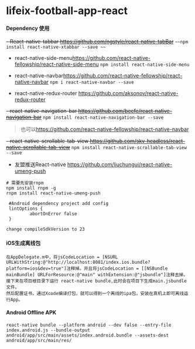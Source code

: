 # lifeix-football-app-react

####  Dependency 使用

~~- React-native-tabbar <https://github.com/ngstyle/react-native-tabBar>~~
`~~npm install react-native-xtabbar --save ~~`

- react-native-side-menu<https://github.com/react-native-fellowship/react-native-side-menu>
`npm install react-native-side-menu`

- react-native-navbar<https://github.com/react-native-fellowship/react-native-navbar>
`npm i react-native-navbar --save`

- react-native-redux-router <https://github.com/aksonov/react-native-redux-router>

~~- react-native-navigation-bar <https://github.com/beefe/react-native-navigation-bar>~~
`npm install react-native-navigation-bar --save`

> 也可以<https://github.com/react-native-fellowship/react-native-navbar>

~~- react-native-scrollable-tab-view <https://github.com/skv-headless/react-native-scrollable-tab-view>~~
`npm install react-native-scrollable-tab-view --save`

-  友盟推送React-native <https://github.com/liuchungui/react-native-umeng-push>

```
# 需要先安装rnpm 
npm install rnpm -g 
rnpm install react-native-umeng-push

 #Android dependency project add config 
 lintOptions {
         abortOnError false
 } 

change compileSdkVersion to 23

```

#### iOS生成离线包

```
在AppDelegate.m中，将jsCodeLocation = [NSURL URLWithString:@"http://localhost:8081/index.ios.bundle?platform=ios&dev=true"]注释掉。并且将jsCodeLocation = [[NSBundle mainBundle] URLForResource:@"main" withExtension:@"jsbundle"]注释去掉。
接下来在项目根目录下运行 react-native bundle,此时会在项目下生成main.jsbundle文件。
然后配置证书，通过Xcode编译打包，就可以得到一个离线的ipa包，安装在真机上即可离线运行App。
```

#### Android Offline APK 
`react-native bundle --platform android --dev false --entry-file index.android.js --bundle-output android/app/src/main/assets/index.android.bundle --assets-dest android/app/src/main/res/`

